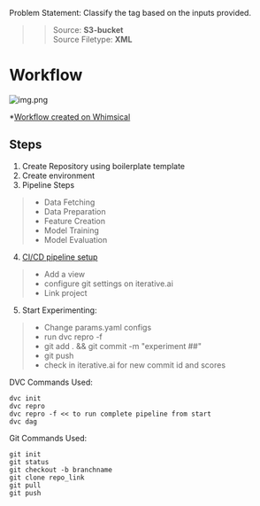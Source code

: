 
Problem Statement: Classify the tag based on the inputs provided.

> > Source: **S3-bucket**<br>
> Source Filetype: **XML**

# Workflow 
![img.png](venv/img.png)

*[Workflow created on Whimsical](www.whimsical.com)

## Steps
1. Create Repository using boilerplate template
2. Create environment
3. Pipeline Steps
>+ Data Fetching
>+ Data Preparation
>+ Feature Creation
>+ Model Training
>+ Model Evaluation
4. [CI/CD pipeline setup](studio.iterative.ai)
>+ Add a view 
>+ configure git settings on iterative.ai
>+ Link project
5. Start Experimenting:
>+ Change params.yaml configs 
>+ run dvc repro -f 
>+ git add . && git commit -m "experiment ##"
>+ git push
>+ check in iterative.ai for new commit id and scores



DVC Commands Used:
```commandline
dvc init
dvc repro
dvc repro -f << to run complete pipeline from start
dvc dag
```

Git Commands Used:
```commandline
git init
git status
git checkout -b branchname
git clone repo_link
git pull 
git push
```
